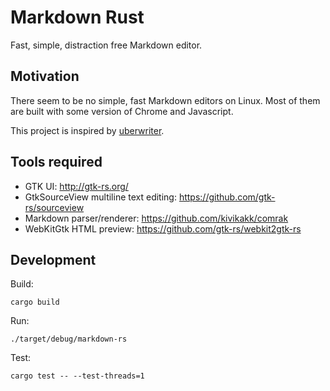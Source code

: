 # Markdown Rust
Fast, simple, distraction free Markdown editor.

## Motivation
There seem to be no simple, fast Markdown editors on Linux. Most of them are built with some version of Chrome and Javascript.

This project is inspired by [uberwriter](http://uberwriter.wolfvollprecht.de/).

## Tools required
 - GTK UI: http://gtk-rs.org/
 - GtkSourceView multiline text editing: https://github.com/gtk-rs/sourceview
 - Markdown parser/renderer: https://github.com/kivikakk/comrak
 - WebKitGtk HTML preview: https://github.com/gtk-rs/webkit2gtk-rs

## Development

Build:

    cargo build

Run:

    ./target/debug/markdown-rs

Test:

    cargo test -- --test-threads=1
